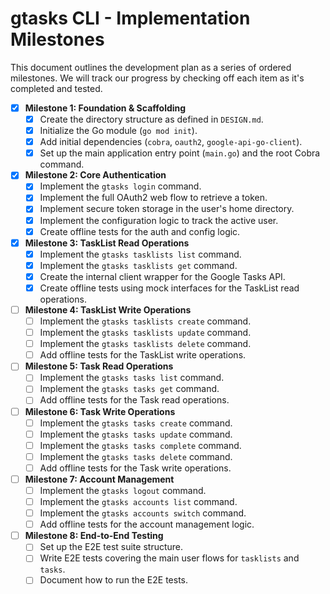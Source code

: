 # gtasks CLI - Implementation Milestones

This document outlines the development plan as a series of ordered milestones. We will track our progress by checking off each item as it's completed and tested.

- [x] **Milestone 1: Foundation & Scaffolding**
  - [x] Create the directory structure as defined in `DESIGN.md`.
  - [x] Initialize the Go module (`go mod init`).
  - [x] Add initial dependencies (`cobra`, `oauth2`, `google-api-go-client`).
  - [x] Set up the main application entry point (`main.go`) and the root Cobra command.

- [x] **Milestone 2: Core Authentication**
  - [x] Implement the `gtasks login` command.
  - [x] Implement the full OAuth2 web flow to retrieve a token.
  - [x] Implement secure token storage in the user's home directory.
  - [x] Implement the configuration logic to track the active user.
  - [x] Create offline tests for the auth and config logic.

- [x] **Milestone 3: TaskList Read Operations**
  - [x] Implement the `gtasks tasklists list` command.
  - [x] Implement the `gtasks tasklists get` command.
  - [x] Create the internal client wrapper for the Google Tasks API.
  - [x] Create offline tests using mock interfaces for the TaskList read operations.

- [ ] **Milestone 4: TaskList Write Operations**
  - [ ] Implement the `gtasks tasklists create` command.
  - [ ] Implement the `gtasks tasklists update` command.
  - [ ] Implement the `gtasks tasklists delete` command.
  - [ ] Add offline tests for the TaskList write operations.

- [ ] **Milestone 5: Task Read Operations**
  - [ ] Implement the `gtasks tasks list` command.
  - [ ] Implement the `gtasks tasks get` command.
  - [ ] Add offline tests for the Task read operations.

- [ ] **Milestone 6: Task Write Operations**
  - [ ] Implement the `gtasks tasks create` command.
  - [ ] Implement the `gtasks tasks update` command.
  - [ ] Implement the `gtasks tasks complete` command.
  - [ ] Implement the `gtasks tasks delete` command.
  - [ ] Add offline tests for the Task write operations.

- [ ] **Milestone 7: Account Management**
  - [ ] Implement the `gtasks logout` command.
  - [ ] Implement the `gtasks accounts list` command.
  - [ ] Implement the `gtasks accounts switch` command.
  - [ ] Add offline tests for the account management logic.

- [ ] **Milestone 8: End-to-End Testing**
  - [ ] Set up the E2E test suite structure.
  - [ ] Write E2E tests covering the main user flows for `tasklists` and `tasks`.
  - [ ] Document how to run the E2E tests.
